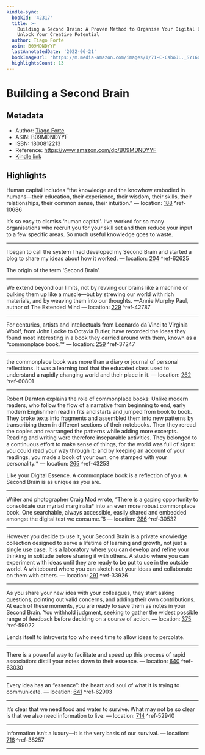 ```yaml
---
kindle-sync:
  bookId: '42317'
  title: >-
    Building a Second Brain: A Proven Method to Organise Your Digital Life and
    Unlock Your Creative Potential
  author: Tiago Forte
  asin: B09MDNDYYF
  lastAnnotatedDate: '2022-06-21'
  bookImageUrl: 'https://m.media-amazon.com/images/I/71-C-CsboJL._SY160.jpg'
  highlightsCount: 13
---
```

# Building a Second Brain
## Metadata
* Author: [Tiago Forte](https://www.amazon.com/Tiago-Forte/e/B076PVMTQQ/ref=dp_byline_cont_ebooks_1)
* ASIN: B09MDNDYYF
* ISBN: 1800812213
* Reference: https://www.amazon.com/dp/B09MDNDYYF
* [Kindle link](kindle://book?action=open&asin=B09MDNDYYF)

## Highlights
Human capital includes “the knowledge and the knowhow embodied in humans—their education, their experience, their wisdom, their skills, their relationships, their common sense, their intuition.” — location: [188](kindle://book?action=open&asin=B09MDNDYYF&location=188) ^ref-10686

It’s so easy to dismiss ‘human capital’. I’ve worked for so many organisations who recruit you for your skill set and then reduce your input to a few specific areas. So much useful knowledge goes to waste.

---
I began to call the system I had developed my Second Brain and started a blog to share my ideas about how it worked. — location: [204](kindle://book?action=open&asin=B09MDNDYYF&location=204) ^ref-62625

The origin of the term ‘Second Brain’.

---
We extend beyond our limits, not by revving our brains like a machine or bulking them up like a muscle—but by strewing our world with rich materials, and by weaving them into our thoughts. —Annie Murphy Paul, author of The Extended Mind — location: [229](kindle://book?action=open&asin=B09MDNDYYF&location=229) ^ref-42787

---
For centuries, artists and intellectuals from Leonardo da Vinci to Virginia Woolf, from John Locke to Octavia Butler, have recorded the ideas they found most interesting in a book they carried around with them, known as a “commonplace book.”* — location: [259](kindle://book?action=open&asin=B09MDNDYYF&location=259) ^ref-37247

---
the commonplace book was more than a diary or journal of personal reflections. It was a learning tool that the educated class used to understand a rapidly changing world and their place in it. — location: [262](kindle://book?action=open&asin=B09MDNDYYF&location=262) ^ref-60801

---
Robert Darnton explains the role of commonplace books: Unlike modern readers, who follow the flow of a narrative from beginning to end, early modern Englishmen read in fits and starts and jumped from book to book. They broke texts into fragments and assembled them into new patterns by transcribing them in different sections of their notebooks. Then they reread the copies and rearranged the patterns while adding more excerpts. Reading and writing were therefore inseparable activities. They belonged to a continuous effort to make sense of things, for the world was full of signs: you could read your way through it; and by keeping an account of your readings, you made a book of your own, one stamped with your personality.* — location: [265](kindle://book?action=open&asin=B09MDNDYYF&location=265) ^ref-43253

Like your Digital Essence. A commonplace book is a reflection of you. A Second Brain is as unique as you are.

---
Writer and photographer Craig Mod wrote, “There is a gaping opportunity to consolidate our myriad marginalia* into an even more robust commonplace book. One searchable, always accessible, easily shared and embedded amongst the digital text we consume.”6 — location: [286](kindle://book?action=open&asin=B09MDNDYYF&location=286) ^ref-30532

---
However you decide to use it, your Second Brain is a private knowledge collection designed to serve a lifetime of learning and growth, not just a single use case. It is a laboratory where you can develop and refine your thinking in solitude before sharing it with others. A studio where you can experiment with ideas until they are ready to be put to use in the outside world. A whiteboard where you can sketch out your ideas and collaborate on them with others. — location: [291](kindle://book?action=open&asin=B09MDNDYYF&location=291) ^ref-33926

---
As you share your new idea with your colleagues, they start asking questions, pointing out valid concerns, and adding their own contributions. At each of these moments, you are ready to save them as notes in your Second Brain. You withhold judgment, seeking to gather the widest possible range of feedback before deciding on a course of action. — location: [375](kindle://book?action=open&asin=B09MDNDYYF&location=375) ^ref-59022

Lends itself to introverts too who need time to allow ideas to percolate.

---

There is a powerful way to facilitate and speed up this process of rapid association: distill your notes down to their essence. — location: [640](kindle://book?action=open&asin=B09MDNDYYF&location=640) ^ref-63030

---
Every idea has an “essence”: the heart and soul of what it is trying to communicate. — location: [641](kindle://book?action=open&asin=B09MDNDYYF&location=641) ^ref-62903

---
It’s clear that we need food and water to survive. What may not be so clear is that we also need information to live: — location: [714](kindle://book?action=open&asin=B09MDNDYYF&location=714) ^ref-52940

---
Information isn’t a luxury—it is the very basis of our survival. — location: [716](kindle://book?action=open&asin=B09MDNDYYF&location=716) ^ref-38257

---
